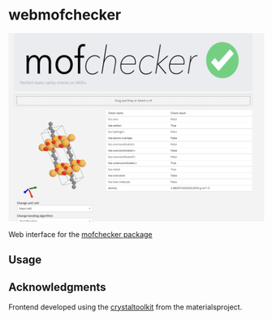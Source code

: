 # webmofchecker

<p align="center">
 <img src="prototype.png" />
</p>

Web interface for the [mofchecker package](https://github.com/kjappelbaum/mofchecker)

## Usage

## Acknowledgments

Frontend developed using the [crystaltoolkit](https://pypi.org/project/crystal-toolkit/) from the materialsproject.
